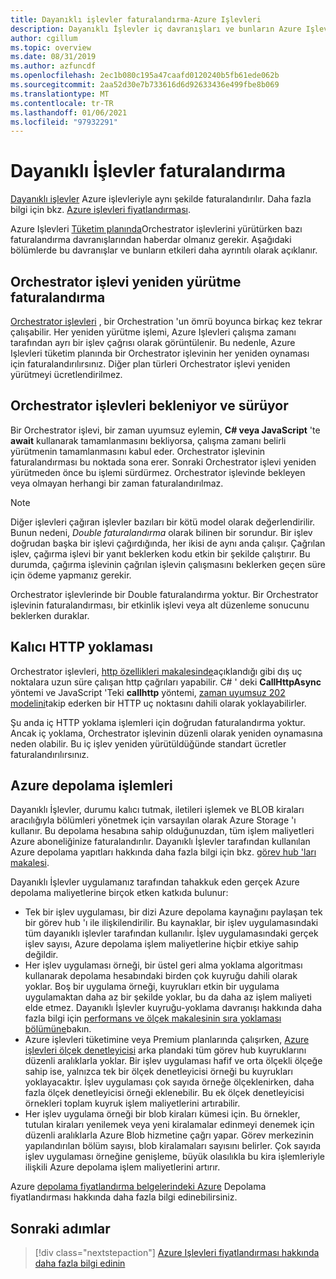 ```yaml
---
title: Dayanıklı işlevler faturalandırma-Azure Işlevleri
description: Dayanıklı İşlevler iç davranışları ve bunların Azure Işlevleri için faturalandırmayı nasıl etkilediği hakkında bilgi edinin.
author: cgillum
ms.topic: overview
ms.date: 08/31/2019
ms.author: azfuncdf
ms.openlocfilehash: 2ec1b080c195a47caafd0120240b5fb61ede062b
ms.sourcegitcommit: 2aa52d30e7b733616d6d92633436e499fbe8b069
ms.translationtype: MT
ms.contentlocale: tr-TR
ms.lasthandoff: 01/06/2021
ms.locfileid: "97932291"
---
```

# <a name="durable-functions-billing"></a>Dayanıklı İşlevler faturalandırma

[Dayanıklı işlevler](durable-functions-overview.md) Azure işlevleriyle aynı şekilde faturalandırılır. Daha fazla bilgi için bkz. [Azure işlevleri fiyatlandırması](https://azure.microsoft.com/pricing/details/functions/).

Azure Işlevleri [Tüketim planında](../consumption-plan.md)Orchestrator işlevlerini yürütürken bazı faturalandırma davranışlarından haberdar olmanız gerekir. Aşağıdaki bölümlerde bu davranışlar ve bunların etkileri daha ayrıntılı olarak açıklanır.

## <a name="orchestrator-function-replay-billing"></a>Orchestrator işlevi yeniden yürütme faturalandırma

[Orchestrator işlevleri](durable-functions-orchestrations.md) , bir Orchestration 'un ömrü boyunca birkaç kez tekrar çalışabilir. Her yeniden yürütme işlemi, Azure Işlevleri çalışma zamanı tarafından ayrı bir işlev çağrısı olarak görüntülenir. Bu nedenle, Azure Işlevleri tüketim planında bir Orchestrator işlevinin her yeniden oynaması için faturalandırılırsınız. Diğer plan türleri Orchestrator işlevi yeniden yürütmeyi ücretlendirilmez.

## <a name="awaiting-and-yielding-in-orchestrator-functions"></a>Orchestrator işlevleri bekleniyor ve sürüyor

Bir Orchestrator işlevi, bir zaman uyumsuz eylemin, **C# veya JavaScript** 'te **await** kullanarak tamamlanmasını bekliyorsa, çalışma zamanı belirli yürütmenin tamamlanmasını kabul eder. Orchestrator işlevinin faturalandırması bu noktada sona erer. Sonraki Orchestrator işlevi yeniden yürütmeden önce bu işlemi sürdürmez. Orchestrator işlevinde bekleyen veya olmayan herhangi bir zaman faturalandırılmaz.

> [!NOTE]
> Diğer işlevleri çağıran işlevler bazıları bir kötü model olarak değerlendirilir. Bunun nedeni, _Double faturalandırma_ olarak bilinen bir sorundur. Bir işlev doğrudan başka bir işlevi çağırdığında, her ikisi de aynı anda çalışır. Çağrılan işlev, çağırma işlevi bir yanıt beklerken kodu etkin bir şekilde çalıştırır. Bu durumda, çağırma işlevinin çağrılan işlevin çalışmasını beklerken geçen süre için ödeme yapmanız gerekir.
>
> Orchestrator işlevlerinde bir Double faturalandırma yoktur. Bir Orchestrator işlevinin faturalandırması, bir etkinlik işlevi veya alt düzenleme sonucunu beklerken duraklar.

## <a name="durable-http-polling"></a>Kalıcı HTTP yoklaması

Orchestrator işlevleri, [http özellikleri makalesinde](durable-functions-http-features.md)açıklandığı gibi dış uç noktalara uzun süre çalışan http çağrıları yapabilir. C# ' deki **CallHttpAsync** yöntemi ve JavaScript 'Teki **callhttp** yöntemi, [zaman uyumsuz 202 modelini](durable-functions-http-features.md#http-202-handling)takip ederken bir HTTP uç noktasını dahili olarak yoklayabilirler.

Şu anda iç HTTP yoklama işlemleri için doğrudan faturalandırma yoktur. Ancak iç yoklama, Orchestrator işlevinin düzenli olarak yeniden oynamasına neden olabilir. Bu iç işlev yeniden yürütüldüğünde standart ücretler faturalandırılırsınız.

## <a name="azure-storage-transactions"></a>Azure depolama işlemleri

Dayanıklı İşlevler, durumu kalıcı tutmak, iletileri işlemek ve BLOB kiraları aracılığıyla bölümleri yönetmek için varsayılan olarak Azure Storage 'ı kullanır. Bu depolama hesabına sahip olduğunuzdan, tüm işlem maliyetleri Azure aboneliğinize faturalandırılır. Dayanıklı İşlevler tarafından kullanılan Azure depolama yapıtları hakkında daha fazla bilgi için bkz. [görev hub 'ları makalesi](durable-functions-task-hubs.md).

Dayanıklı İşlevler uygulamanız tarafından tahakkuk eden gerçek Azure depolama maliyetlerine birçok etken katkıda bulunur:

* Tek bir işlev uygulaması, bir dizi Azure depolama kaynağını paylaşan tek bir görev hub 'ı ile ilişkilendirilir. Bu kaynaklar, bir işlev uygulamasındaki tüm dayanıklı işlevler tarafından kullanılır. İşlev uygulamasındaki gerçek işlev sayısı, Azure depolama işlem maliyetlerine hiçbir etkiye sahip değildir.
* Her işlev uygulaması örneği, bir üstel geri alma yoklama algoritması kullanarak depolama hesabındaki birden çok kuyruğu dahili olarak yoklar. Boş bir uygulama örneği, kuyrukları etkin bir uygulama uygulamaktan daha az bir şekilde yoklar, bu da daha az işlem maliyeti elde etmez. Dayanıklı İşlevler kuyruğu-yoklama davranışı hakkında daha fazla bilgi için [performans ve ölçek makalesinin sıra yoklaması bölümüne](durable-functions-perf-and-scale.md#queue-polling)bakın.
* Azure işlevleri tüketimine veya Premium planlarında çalışırken, [Azure işlevleri ölçek denetleyicisi](../event-driven-scaling.md) arka plandaki tüm görev hub kuyruklarını düzenli aralıklarla yoklar. Bir işlev uygulaması hafif ve orta ölçekli ölçeğe sahip ise, yalnızca tek bir ölçek denetleyicisi örneği bu kuyrukları yoklayacaktır. İşlev uygulaması çok sayıda örneğe ölçeklenirken, daha fazla ölçek denetleyicisi örneği eklenebilir. Bu ek ölçek denetleyicisi örnekleri toplam kuyruk işlem maliyetlerini artırabilir.
* Her işlev uygulama örneği bir blob kiraları kümesi için. Bu örnekler, tutulan kiraları yenilemek veya yeni kiralamalar edinmeyi denemek için düzenli aralıklarla Azure Blob hizmetine çağrı yapar. Görev merkezinin yapılandırılan bölüm sayısı, blob kiralamaları sayısını belirler. Çok sayıda işlev uygulaması örneğine genişleme, büyük olasılıkla bu kira işlemleriyle ilişkili Azure depolama işlem maliyetlerini artırır.

Azure [depolama fiyatlandırma belgelerindeki Azure](https://azure.microsoft.com/pricing/details/storage/) Depolama fiyatlandırması hakkında daha fazla bilgi edinebilirsiniz. 

## <a name="next-steps"></a>Sonraki adımlar

> [!div class="nextstepaction"]
> [Azure Işlevleri fiyatlandırması hakkında daha fazla bilgi edinin](https://azure.microsoft.com/pricing/details/functions/)
